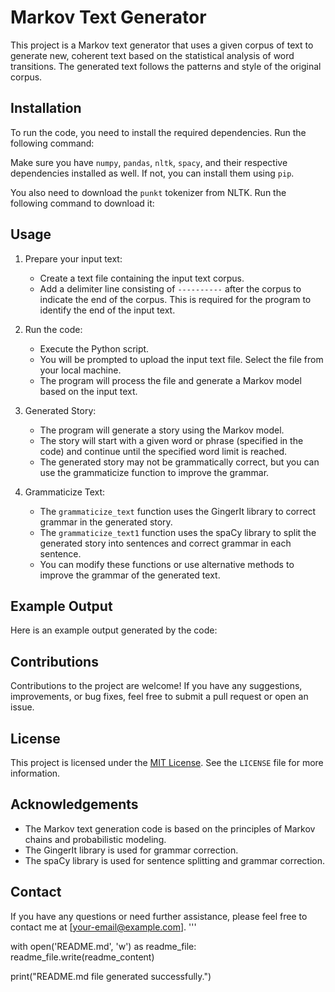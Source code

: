 # Markov Text Generator

This project is a Markov text generator that uses a given corpus of text to generate new, coherent text based on the statistical analysis of word transitions. The generated text follows the patterns and style of the original corpus.

## Installation

To run the code, you need to install the required dependencies. Run the following command:

Make sure you have `numpy`, `pandas`, `nltk`, `spacy`, and their respective dependencies installed as well. If not, you can install them using `pip`.

You also need to download the `punkt` tokenizer from NLTK. Run the following command to download it:

## Usage

1. Prepare your input text:
   - Create a text file containing the input text corpus.
   - Add a delimiter line consisting of `----------` after the corpus to indicate the end of the corpus. This is required for the program to identify the end of the input text.

2. Run the code:
   - Execute the Python script.
   - You will be prompted to upload the input text file. Select the file from your local machine.
   - The program will process the file and generate a Markov model based on the input text.

3. Generated Story:
   - The program will generate a story using the Markov model.
   - The story will start with a given word or phrase (specified in the code) and continue until the specified word limit is reached.
   - The generated story may not be grammatically correct, but you can use the grammaticize function to improve the grammar.

4. Grammaticize Text:
   - The `grammaticize_text` function uses the GingerIt library to correct grammar in the generated story.
   - The `grammaticize_text1` function uses the spaCy library to split the generated story into sentences and correct grammar in each sentence.
   - You can modify these functions or use alternative methods to improve the grammar of the generated text.

## Example Output

Here is an example output generated by the code:


## Contributions

Contributions to the project are welcome! If you have any suggestions, improvements, or bug fixes, feel free to submit a pull request or open an issue.

## License

This project is licensed under the [MIT License](https://opensource.org/licenses/MIT). See the `LICENSE` file for more information.

## Acknowledgements

- The Markov text generation code is based on the principles of Markov chains and probabilistic modeling.
- The GingerIt library is used for grammar correction.
- The spaCy library is used for sentence splitting and grammar correction.

## Contact

If you have any questions or need further assistance, please feel free to contact me at [your-email@example.com].
'''

with open('README.md', 'w') as readme_file:
    readme_file.write(readme_content)

print("README.md file generated successfully.")



